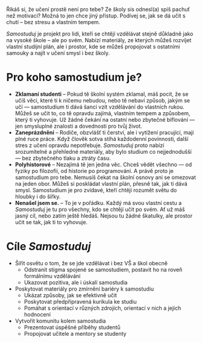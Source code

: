 ---
---

Říkáš si, že učení prostě není pro tebe? Ze školy sis odnesl(a) spíš pachuť než motivaci? Možná to jen chce jiný přístup. Podívej se, jak se dá učit s chutí – bez stresu a vlastním tempem.

_Samostuduj_ je projekt pro lidi, kteří se chtějí vzdělávat stejně důkladně jako na vysoké škole – ale po svém. Nabízí materiály, ze kterých můžeš rozvíjet vlastní studijní plán, ale i prostor, kde se můžeš propojovat s ostatními samouky a najít v učení smysl i bez školy.

# Pro koho samostudium je?

* **Zklamaní studenti** – Pokud tě školní systém zklamal, máš pocit, že se učíš věci, které ti k ničemu nebudou, nebo tě nebaví způsob, jakým se učí — samostudium ti dává šanci vzít vzdělávání do vlastních rukou. Můžeš se učit to, co tě opravdu zajímá, vlastním tempem a způsobem, který ti vyhovuje. Už žádné čekání na ostatní nebo zbytečné biflování — jen smysluplné znalosti a dovednosti pro tvůj život.
* **Zaneprázdnění** – Rodiče, obzvlášť ti čerství, ale i vytížení pracující, mají plné ruce práce. Když člověk sotva stíhá každodenní povinnosti, další stres z učení opravdu nepotřebuje. _Samostuduj_ proto nabízí srozumitelné a přehledné materiály, aby bylo studium co nejjednodušší — bez zbytečného tlaku a ztráty času.
* **Polyhistorové** – Nezajímá tě jen jedna věc. Chceš vědět všechno — od fyziky po filozofii, od historie po programování. A právě proto je samostudium pro tebe. Nemusíš čekat na školní osnovy ani se omezovat na jeden obor. Můžeš si poskládat vlastní plán, přesně tak, jak ti dává smysl. Samostudium je pro zvídavé, kteří chtějí rozumět světu do hloubky i do šířky.
* **Nenašel jsem se.** – To je v pořádku. Každý má svou vlastní cestu a _Samostuduj_ je tu pro všechny, kdo se chtějí učit po svém. Ať už máš jasný cíl, nebo zatím ještě hledáš. Nejsou tu žádné škatulky, ale prostor učit se tak, jak ti to vyhovuje.

# Cíle _Samostuduj_

- Šířit osvětu o tom, že se jde vzdělávat i bez VŠ a škol obecně
	- Odstranit stigma spojené se samostudiem, postavit ho na roveň formálnímu vzdělávání
	- Ukazovat pozitiva, ale i úskalí samostudia
- Poskytovat materiály pro zmírnění bariéry k samostudiu
	- Ukázat způsoby, jak se efektivně učit
	- Poskytovat předpřipravená kurikula ke studiu
	- Pomáhat s orientací v různých zdrojích, orientací v nich a jejich hodnocení
- Vytvořit komunitu kolem samostudia
	- Prezentovat úspěšné příběhy studentů
	- Propojovat učitele a mentory se studenty
